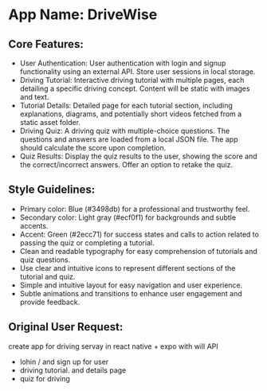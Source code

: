 # **App Name**: DriveWise

## Core Features:

- User Authentication: User authentication with login and signup functionality using an external API. Store user sessions in local storage.
- Driving Tutorial: Interactive driving tutorial with multiple pages, each detailing a specific driving concept. Content will be static with images and text.
- Tutorial Details: Detailed page for each tutorial section, including explanations, diagrams, and potentially short videos fetched from a static asset folder.
- Driving Quiz: A driving quiz with multiple-choice questions. The questions and answers are loaded from a local JSON file. The app should calculate the score upon completion.
- Quiz Results: Display the quiz results to the user, showing the score and the correct/incorrect answers. Offer an option to retake the quiz.

## Style Guidelines:

- Primary color: Blue (#3498db) for a professional and trustworthy feel.
- Secondary color: Light gray (#ecf0f1) for backgrounds and subtle accents.
- Accent: Green (#2ecc71) for success states and calls to action related to passing the quiz or completing a tutorial.
- Clean and readable typography for easy comprehension of tutorials and quiz questions.
- Use clear and intuitive icons to represent different sections of the tutorial and quiz.
- Simple and intuitive layout for easy navigation and user experience.
- Subtle animations and transitions to enhance user engagement and provide feedback.

## Original User Request:
create app for driving servay in react native + expo with will API
- lohin / and sign up for user
- driving tutorial. and details page
- quiz for driving
  